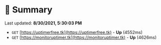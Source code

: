 # 📖 Summary
Last updated: **8/30/2021, 5:30:03 PM**

- `GET` [https://uptimerfree.tk](https://uptimerfree.tk) - **Up** (4552ms)
- `GET` [https://monitoruptimer.tk](https://monitoruptimer.tk) - **Up** (4626ms)
